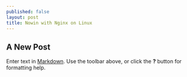 ```yaml
---
published: false
layout: post
title: Nowin with Nginx on Linux
---
```


## A New Post

Enter text in [Markdown](http://daringfireball.net/projects/markdown/). Use the toolbar above, or click the **?** button for formatting help.